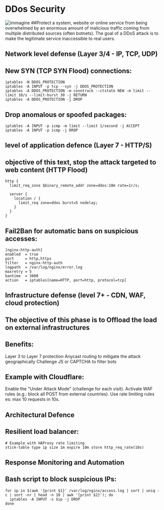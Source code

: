 # DDos Security

![immagine](https://github.com/user-attachments/assets/d9f4a6d4-3012-4e78-b3e3-b97ec30352a6)
##Protect a system, website or online service from being overwhelmed by an enormous amount of malicious traffic coming from multiple distributed sources (often botnets). The goal of a DDoS attack is to make the legitimate service inaccessible to real users.
 
##   Network level defense (Layer 3/4 - IP, TCP, UDP)
## New SYN (TCP SYN Flood) connections:
```
iptables -N DDOS_PROTECTION
iptables -A INPUT -p tcp --syn -j DDOS_PROTECTION
iptables -A DDOS_PROTECTION -m conntrack --ctstate NEW -m limit --limit 10/s --limit-burst 30 -j RETURN
iptables -A DDOS_PROTECTION -j DROP
```
##  Drop anomalous or spoofed packages:
```
iptables -A INPUT -p icmp -m limit --limit 1/second -j ACCEPT
iptables -A INPUT -p icmp -j DROP
```

## level of application defence (Layer 7 - HTTP/S)
## objective of this text, stop the attack targeted to web content (HTTP Flood)
```
http {
  limit_req_zone $binary_remote_addr zone=ddos:10m rate=1r/s;

  server {
    location / {
      limit_req zone=ddos burst=5 nodelay;
    }
  }
}

```
## Fail2Ban for automatic bans on suspicious accesses:
```
[nginx-http-auth]
enabled  = true
port     = http,https
filter   = nginx-http-auth
logpath  = /var/log/nginx/error.log
maxretry = 5
bantime  = 3600
action   = iptables[name=HTTP, port=http, protocol=tcp]
```

## Infrastructure defense (level 7+ - CDN, WAF, cloud protection)
## The objective of this phase is to Offload the load on external infrastructures
##  Benefits:
Layer 3 to Layer 7 protection
Anycast routing to mitigate the attack geographically
Challenge JS or CAPTCHA to filter bots
##  Example with Cloudflare:
Enable the "Under Attack Mode" (challenge for each visit).
Activate WAF rules (e.g.: block all POST from external countries).
Use rate limiting rules es: max 10 requests in 10s.

##  Architectural Defence
##  Resilient load balancer:
```
# Example with HAProxy rate limiting
stick-table type ip size 1m expire 10m store http_req_rate(10s)

```
## Response Monitoring and Automation
##  Bash script to block suspicious IPs:
```
for ip in $(awk '{print $1}' /var/log/nginx/access.log | sort | uniq -c | sort -nr | head -n 10 | awk '{print $2}'); do
  iptables -A INPUT -s $ip -j DROP
done
```
